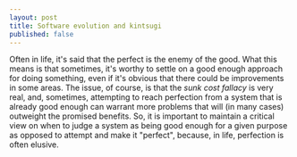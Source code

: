 ```yaml
---
layout: post
title: Software evolution and kintsugi
published: false
---  
```

Often in life, it's said that the perfect is the enemy of the good. What this means is that sometimes, it's worthy to settle on a good enough approach for doing something, even if it's obvious that there could be improvements in some areas. The issue, of course, is that the _sunk cost fallacy_ is very real, and, sometimes, attempting to reach perfection from a system that is already good enough can warrant more problems that will (in many cases) outweight the promised benefits. So, it is important to maintain a critical view on when to judge a system as being good enough for a given purpose as opposed to attempt and make it "perfect", because, in life, perfection is often elusive.
